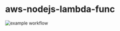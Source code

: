 # aws-nodejs-lambda-func

![example workflow](https://github.com/kerobs/dotnet-lambda/actions/workflows/ci.yml/badge.svg)
